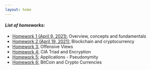 ```yaml
---
layout: home
---
```

#### *List of homeworks:*
- [Homework 1 (April 9, 2021):](h1.markdown) Overview, concepts and fundamentals
- [Homework 2 (April 19, 2021):](h2.markdown) Blockchain and cryptocurrency
- [Homework 3:](h3.markdown) Offensive Views
- [Homework 4:](h4.markdown) CIA Triad and Encryption
- [Homework 5:](h5.markdown) Applications - Pseudonymity
- [Homework 6:](h6.markdown) BitCoin and Crypto Currencies
